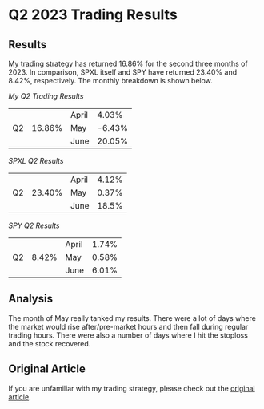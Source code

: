 # Q2 2023 Trading Results
## Results
My trading strategy has returned 16.86% for the second three months of 2023. In comparison, SPXL itself and SPY have returned 23.40% and 8.42%, respectively. The monthly breakdown is shown below.

*My Q2 Trading Results*
<table>
  <tbody>
    <tr>
      <td rowspan="3">Q2</td>
      <td rowspan="3">16.86%</td>
      <td>April</td>
      <td>4.03%</td>
    </tr>
    <tr>
      <td>May</td>
      <td>-6.43%</td>
    </tr>
    <tr>
      <td>June</td>
      <td>20.05%</td>
    </tr>
  </tbody>
</table>

*SPXL Q2 Results*
<table>
  <tbody>
    <tr>
      <td rowspan="3">Q2</td>
      <td rowspan="3">23.40%</td>
      <td>April</td>
      <td>4.12%</td>
    </tr>
    <tr>
      <td>May</td>
      <td>0.37%</td>
    </tr>
    <tr>
      <td>June</td>
      <td>18.5%</td>
    </tr>
  </tbody>
</table>

*SPY Q2 Results*
<table>
  <tbody>
    <tr>
      <td rowspan="3">Q2</td>
      <td rowspan="3">8.42%</td>
      <td>April</td>
      <td>1.74%</td>
    </tr>
    <tr>
      <td>May</td>
      <td>0.58%</td>
    </tr>
    <tr>
      <td>June</td>
      <td>6.01%</td>
    </tr>
  </tbody>
</table>

## Analysis
The month of May really tanked my results. There were a lot of days where the market would rise after/pre-market hours and then fall during regular trading hours. There were also a number of days where I hit the stoploss and the stock recovered.

## Original Article
If you are unfamiliar with my trading strategy, please check out the [original article](https://github.com/coolnikitav/nikitas-notebook/blob/main/trading/spxl-trading-strategy-2.0.md).
